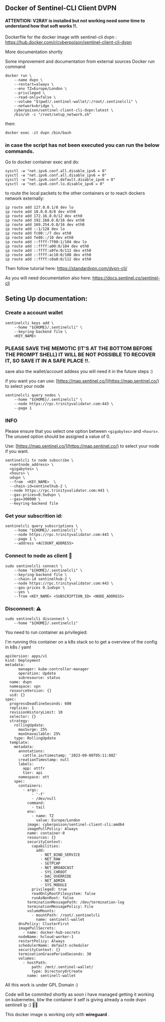 ## Docker of Sentinel-CLI Client DVPN 
#### ATTENTION: V2RAY is installed but not working need some time to understand how that soft works !!.

Dockerfile for the docker image with sentinel-cli dvpn : [https://hub.docker.com/r/cyberpoison/sentinel-client-cli-dvpn
](https://hub.docker.com/r/cyberpoison/sentinel-client-cli-dvpn)

More documentation shortly

Some improvement and documentation from external sources
Docker run command
```
docker run \
    --name dvpn \
    --restart=always \
    --env TZ=Europe/London \
    --privileged \
    --read-only=false \
    --volume "$(pwd)/.sentinel-wallet/:/root/.sentinelcli" \
    --network=bridge \
    cyberpoison/sentinel-client-cli-dvpn:latest \
    /bin/sh -c "/root/setup_network.sh"
```
then:
```
docker exec -it dvpn /bin/bash
```

### in case the script has not been executed you can run the below commands.
 
Go to docker container exec and do:
```
sysctl -w "net.ipv6.conf.all.disable_ipv6 = 0"
sysctl -w "net.ipv6.conf.all.disable_ipv6 = 0"
sysctl -w "net.ipv6.conf.default.disable_ipv6 = 0"
sysctl -w "net.ipv6.conf.lo.disable_ipv6 = 0"
```
to route the local packets to the other containers or to reach dockers network externally:
```
ip route add 127.0.0.1/8 dev lo
ip route add 10.0.0.0/8 dev eth0
ip route add 172.16.0.0/12 dev eth0
ip route add 192.168.0.0/16 dev eth0
ip route add 169.254.0.0/16 dev eth0
ip route add ::1/128 dev lo
ip route add fc00::/7 dev eth0
ip route add fe80::/10 dev eth0
ip route add ::ffff:7f00:1/104 dev lo
ip route add ::ffff:a00:0/104 dev eth0
ip route add ::ffff:a9fe:0/112 dev eth0
ip route add ::ffff:ac10:0/108 dev eth0
ip route add ::ffff:c0a8:0/112 dev eth0
```

Then follow tutorial here: https://standardvpn.com/dvpn-cli/

As you will need documentation also here: https://docs.sentinel.co/sentinel-cli

## Seting Up documentation:
### Create a account wallet
```
sentinelcli keys add \
    --home "${HOME}/.sentinelcli" \
    --keyring-backend file \
    <KEY_NAME> 
```
### PLEASE SAVE THE MEMOTIC (IT'S AT THE BOTTOM BEFORE THE PROMPT SHELL) IT WILL BE NOT POSSIBLE TO RECOVER IT, SO SAVE IT IN A SAFE PLACE !!.

save also the wallet/account addess you will need it in the future steps :)  

if you want you can use: [https://map.sentinel.co/](https://map.sentinel.co/) to select your node
```
sentinelcli query nodes \
    --home "${HOME}/.sentinelcli" \
    --node https://rpc.trinityvalidator.com:443 \
    --page 1
```

### INFO
Please ensure that you select one option between `<gigabytes>` and `<hours>`. The unused option should be assigned a value of 0.

Use: [https://map.sentinel.co/](https://map.sentinel.co/) to select your node if you want.

```
sentinelcli tx node subscribe \
  <sentnode_address> \
  <gigabytes> \
  <hours> \
  udvpn \
  --from  <KEY_NAME>  \
  --chain-id=sentinelhub-2 \
  --node https://rpc.trinityvalidator.com:443 \
  --gas-prices=0.5udvpn \
  --gas=300000 \
  --keyring-backend file
```

### Get your subscrition id:
```
sentinelcli query subscriptions \
    --home "${HOME}/.sentinelcli" \
    --node https://rpc.trinityvalidator.com:443 \
    --page 1 \
    --address <ACCOUNT_ADDRESS>
```
### Connect to node as client 🚀
```
sudo sentinelcli connect \
    --home "${HOME}/.sentinelcli" \
    --keyring-backend file \
    --chain-id sentinelhub-2 \
    --node https://rpc.trinityvalidator.com:443 \
    --gas-prices 0.1udvpn \
    --yes \
    --from <KEY_NAME> <SUBSCRIPTION_ID> <NODE_ADDRESS>
```

### Disconnect: ⚠️
```
sudo sentinelcli disconnect \
    --home "${HOME}/.sentinelcli"
```

You need to run container as privilegied:

I'm running this container on a k8s stack so to get a overview of the config in k8s / yaml 
```
apiVersion: apps/v1
kind: Deployment
metadata:
      manager: kube-controller-manager
      operation: Update
      subresource: status
  name: dvpn
  namespace: vpn
  resourceVersion: {}
  uid: {}
spec:
  progressDeadlineSeconds: 600
  replicas: 1
  revisionHistoryLimit: 10
  selector: {}
  strategy:
    rollingUpdate:
      maxSurge: 25%
      maxUnavailable: 25%
    type: RollingUpdate
  template:
    metadata:
      annotations:
        cattle.io/timestamp: '2023-09-08T05:11:08Z'
      creationTimestamp: null
      labels:
        app: ottfr
        tier: api
      namespace: ott
    spec:
      containers:
        - args:
            - '-f'
            - /dev/null
          command:
            - tail
          env:
            - name: TZ
              value: Europe/London
          image: cyberpoison/sentinel-client-cli:amd64
          imagePullPolicy: Always
          name: container-0
          resources: {}
          securityContext:
            capabilities:
              add:
                - NET_BIND_SERVICE
                - NET_RAW
                - SETPCAP
                - NET_BROADCAST
                - SYS_CHROOT
                - DAC_OVERRIDE
                - NET_ADMIN
                - SYS_MODULE
            privileged: true
            readOnlyRootFilesystem: false
            runAsNonRoot: false
          terminationMessagePath: /dev/termination-log
          terminationMessagePolicy: File
          volumeMounts:
            - mountPath: /root/.sentinelcli
              name: sentinell-wallet
      dnsPolicy: ClusterFirst
      imagePullSecrets:
        - name: docker-hub-secrets
      nodeName: hcloud-worker-1
      restartPolicy: Always
      schedulerName: default-scheduler
      securityContext: {}
      terminationGracePeriodSeconds: 30
      volumes:
        - hostPath:
            path: /mnt/.sentinel-wallet/
            type: DirectoryOrCreate
          name: sentinell-wallet
```

All this work is under GPL Domain :) 

Code will be commited shortly as soon i have managed getting it working on kubernetes, btw the container it self is giving already a node dvpn sentinell ip :) 🚀🚀

This docker image is working only with **wireguard** .


